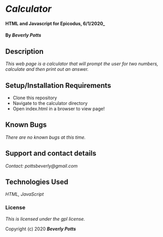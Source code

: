 # _Calculator_

####  HTML and Javascript for Epicodus, 6/1/2020_
#### 
#### By _**Beverly Potts**_

## Description

_This web page is a calculator that will prompt the user for two numbers, calculate and then print out an answer._

## Setup/Installation Requirements

* Clone this repository
* Navigate to the calculator directory
* Open index.html in a browser to view page!


## Known Bugs

_There are no known bugs at this time._

## Support and contact details

_Contact: pottsbeverly@gmail.com_

## Technologies Used

_HTML, JavaScript_

### License

*This is licensed under the gpl license.*

Copyright (c) 2020  **_Beverly Potts_**